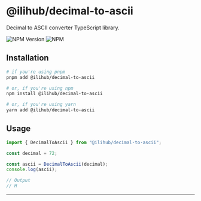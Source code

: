 # @ilihub/decimal-to-ascii

Decimal to ASCII converter TypeScript library.

![NPM Version](https://img.shields.io/npm/v/%40ilihub%2Fdecimal-to-ascii?color=33cd56&logo=npm)
![NPM](https://img.shields.io/npm/l/%40ilihub%2Fdecimal-to-ascii)

## Installation

```bash
# if you're using pnpm
pnpm add @ilihub/decimal-to-ascii

# or, if you're using npm
npm install @ilihub/decimal-to-ascii

# or, if you're using yarn
yarn add @ilihub/decimal-to-ascii
```

## Usage

```javascript
import { DecimalToAscii } from "@ilihub/decimal-to-ascii";

const decimal = 72;

const ascii = DecimalToAscii(decimal);
console.log(ascii);

// Output
// H
```

---
